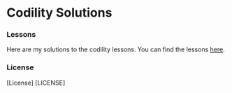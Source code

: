 # Codility Solutions

### Lessons

Here are my solutions to the codility lessons.  You can find the lessons [here](https://app.codility.com/programmers/lessons/1-iterations/).

### License
[License] [LICENSE]
